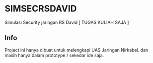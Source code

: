 # SIMSECRSDAVID
Simulasi Security jaringan RS David [ TUGAS KULIAH SAJA ]

## Info
Project ini hanya dibuat untuk melengkapi UAS Jaringan Nirkabel.
dan masih hanya dalam prototype / sekedar ide saja.